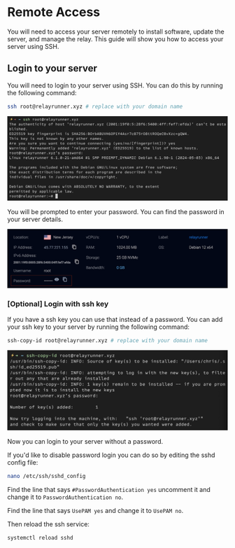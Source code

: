 # Remote Access

You will need to access your server remotely to install software, update the server, and manage the relay. This guide will show you how to access your server using SSH.

## Login to your server

You will need to login to your server using SSH. You can do this by running the following command:

```bash
ssh root@relayrunner.xyz # replace with your domain name
```

![SSH into server](../images/ssh-into-server.png)

You will be prompted to enter your password. You can find the password in your server details.

![Server Password](../images/server-password.png)

### [Optional] Login with ssh key

If you have a ssh key you can use that instead of a password. You can add your ssh key to your server by running the following command:

```bash
ssh-copy-id root@relayrunner.xyz # replace with your domain name
```

![SSH copy id](../images/ssh-copy-id.png)

Now you can login to your server without a password.

If you'd like to disable password login you can do so by editing the sshd config file:

```bash
nano /etc/ssh/sshd_config
```

Find the line that says `#PasswordAuthentication yes` uncomment it and change it to `PasswordAuthentication no`. 

Find the line that says `UsePAM yes` and change it to `UsePAM no`.

Then reload the ssh service:

```bash
systemctl reload sshd
```
